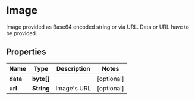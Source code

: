 

# Image

Image provided as Base64 encoded string or via URL. Data or URL have to be provided.

## Properties

| Name | Type | Description | Notes |
|------------ | ------------- | ------------- | -------------|
|**data** | **byte[]** |  |  [optional] |
|**url** | **String** | Image&#39;s URL |  [optional] |




